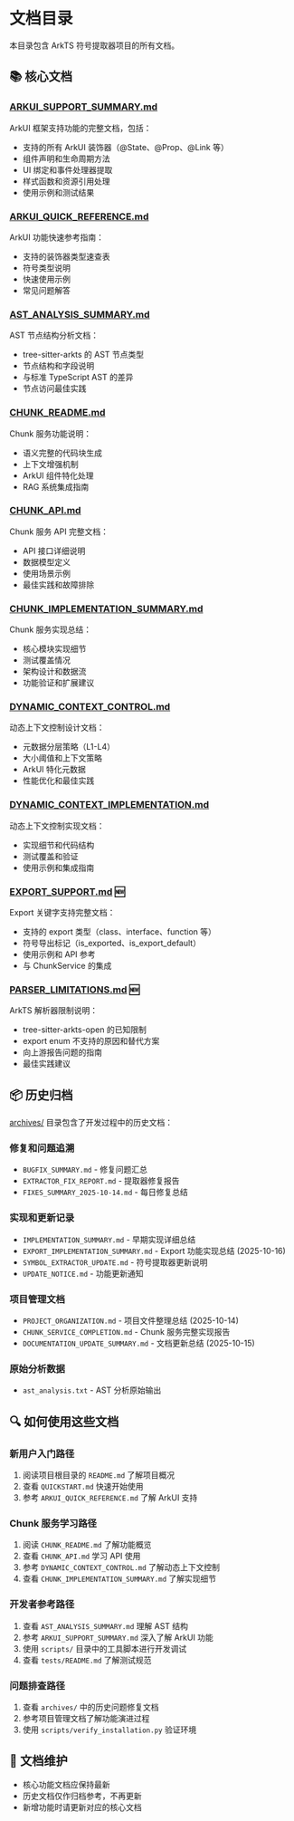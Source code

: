 # 文档目录

本目录包含 ArkTS 符号提取器项目的所有文档。

## 📚 核心文档

### [ARKUI_SUPPORT_SUMMARY.md](./ARKUI_SUPPORT_SUMMARY.md)
ArkUI 框架支持功能的完整文档，包括：
- 支持的所有 ArkUI 装饰器（@State、@Prop、@Link 等）
- 组件声明和生命周期方法
- UI 绑定和事件处理器提取
- 样式函数和资源引用处理
- 使用示例和测试结果

### [ARKUI_QUICK_REFERENCE.md](./ARKUI_QUICK_REFERENCE.md)
ArkUI 功能快速参考指南：
- 支持的装饰器类型速查表
- 符号类型说明
- 快速使用示例
- 常见问题解答

### [AST_ANALYSIS_SUMMARY.md](./AST_ANALYSIS_SUMMARY.md)
AST 节点结构分析文档：
- tree-sitter-arkts 的 AST 节点类型
- 节点结构和字段说明
- 与标准 TypeScript AST 的差异
- 节点访问最佳实践

### [CHUNK_README.md](./CHUNK_README.md)
Chunk 服务功能说明：
- 语义完整的代码块生成
- 上下文增强机制
- ArkUI 组件特化处理
- RAG 系统集成指南

### [CHUNK_API.md](./CHUNK_API.md)
Chunk 服务 API 完整文档：
- API 接口详细说明
- 数据模型定义
- 使用场景示例
- 最佳实践和故障排除

### [CHUNK_IMPLEMENTATION_SUMMARY.md](./CHUNK_IMPLEMENTATION_SUMMARY.md)
Chunk 服务实现总结：
- 核心模块实现细节
- 测试覆盖情况
- 架构设计和数据流
- 功能验证和扩展建议

### [DYNAMIC_CONTEXT_CONTROL.md](./DYNAMIC_CONTEXT_CONTROL.md)
动态上下文控制设计文档：
- 元数据分层策略（L1-L4）
- 大小阈值和上下文策略
- ArkUI 特化元数据
- 性能优化和最佳实践

### [DYNAMIC_CONTEXT_IMPLEMENTATION.md](./DYNAMIC_CONTEXT_IMPLEMENTATION.md)
动态上下文控制实现文档：
- 实现细节和代码结构
- 测试覆盖和验证
- 使用示例和集成指南

### [EXPORT_SUPPORT.md](./EXPORT_SUPPORT.md) 🆕
Export 关键字支持完整文档：
- 支持的 export 类型（class、interface、function 等）
- 符号导出标记（is_exported、is_export_default）
- 使用示例和 API 参考
- 与 ChunkService 的集成

### [PARSER_LIMITATIONS.md](./PARSER_LIMITATIONS.md) 🆕
ArkTS 解析器限制说明：
- tree-sitter-arkts-open 的已知限制
- export enum 不支持的原因和替代方案
- 向上游报告问题的指南
- 最佳实践建议

## 📦 历史归档

[archives/](./archives/) 目录包含了开发过程中的历史文档：

### 修复和问题追溯
- `BUGFIX_SUMMARY.md` - 修复问题汇总
- `EXTRACTOR_FIX_REPORT.md` - 提取器修复报告
- `FIXES_SUMMARY_2025-10-14.md` - 每日修复总结

### 实现和更新记录
- `IMPLEMENTATION_SUMMARY.md` - 早期实现详细总结
- `EXPORT_IMPLEMENTATION_SUMMARY.md` - Export 功能实现总结 (2025-10-16)
- `SYMBOL_EXTRACTOR_UPDATE.md` - 符号提取器更新说明
- `UPDATE_NOTICE.md` - 功能更新通知

### 项目管理文档
- `PROJECT_ORGANIZATION.md` - 项目文件整理总结 (2025-10-14)
- `CHUNK_SERVICE_COMPLETION.md` - Chunk 服务完整实现报告
- `DOCUMENTATION_UPDATE_SUMMARY.md` - 文档更新总结 (2025-10-15)

### 原始分析数据
- `ast_analysis.txt` - AST 分析原始输出

## 🔍 如何使用这些文档

### 新用户入门路径
1. 阅读项目根目录的 `README.md` 了解项目概况
2. 查看 `QUICKSTART.md` 快速开始使用
3. 参考 `ARKUI_QUICK_REFERENCE.md` 了解 ArkUI 支持

### Chunk 服务学习路径
1. 阅读 `CHUNK_README.md` 了解功能概览
2. 查看 `CHUNK_API.md` 学习 API 使用
3. 参考 `DYNAMIC_CONTEXT_CONTROL.md` 了解动态上下文控制
4. 查看 `CHUNK_IMPLEMENTATION_SUMMARY.md` 了解实现细节

### 开发者参考路径
1. 查看 `AST_ANALYSIS_SUMMARY.md` 理解 AST 结构
2. 参考 `ARKUI_SUPPORT_SUMMARY.md` 深入了解 ArkUI 功能
3. 使用 `scripts/` 目录中的工具脚本进行开发调试
4. 查看 `tests/README.md` 了解测试规范

### 问题排查路径
1. 查看 `archives/` 中的历史问题修复文档
2. 参考项目管理文档了解功能演进过程
3. 使用 `scripts/verify_installation.py` 验证环境

## 📝 文档维护

- 核心功能文档应保持最新
- 历史文档仅作归档参考，不再更新
- 新增功能时请更新对应的核心文档
